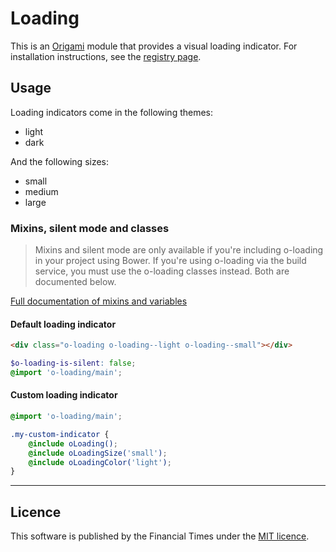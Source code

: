 # Loading

This is an [Origami](http://origami.ft.com/) module that provides a visual loading indicator. For installation instructions, see the [registry page](http://registry.origami.ft.com/components/o-loading).

## Usage

Loading indicators come in the following themes:

- light
- dark

And the following sizes:

- small
- medium
- large

### Mixins, silent mode and classes

> Mixins and silent mode are only available if you're including o-loading in your project using Bower. If you're using o-loading via the build service, you must use the o-loading classes instead. Both are documented below.

[Full documentation of mixins and variables](http://sassdoc.webservices.ft.com/v1/sassdoc/o-loading)

#### Default loading indicator

```html
<div class="o-loading o-loading--light o-loading--small"></div>
```

```scss
$o-loading-is-silent: false;
@import 'o-loading/main';
```

#### Custom loading indicator

```scss
@import 'o-loading/main';

.my-custom-indicator {
    @include oLoading();
    @include oLoadingSize('small');
    @include oLoadingColor('light');
}
```

----

## Licence

This software is published by the Financial Times under the [MIT licence](http://opensource.org/licenses/MIT).
